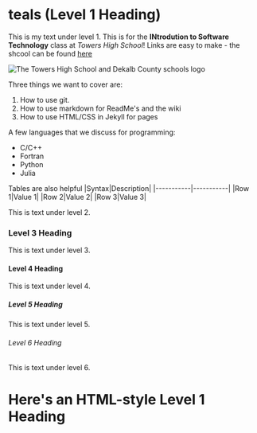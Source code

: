 # teals (Level 1 Heading)

This is my text under level 1. This is for the **INtrodution to Software Technology** class at *Towers High School*! Links are easy to make - the shcool can be found [here](https://www.towershs.dekalb.k12.ga.us/)

![The Towers High School and Dekalb County schools logo](https://www.towershs.dekalb.k12.ga.us/sysimages/logo.png)

Three things we want to cover are:
1. How to use git.
2. How to use markdown for ReadMe's and the wiki
3. How to use HTML/CSS in Jekyll for pages

A few languages that we discuss for programming:
- C/C++
- Fortran
- Python
- Julia

Tables are also helpful
|Syntax|Description|
|-----------|-----------|
|Row 1|Value 1|
|Row 2|Value 2|
|Row 3|Value 3|

This is text under level 2.

### Level 3 Heading

This is text under level 3.

#### Level 4 Heading

This is text under level 4.

##### Level 5 Heading

This is text under level 5.

###### Level 6 Heading

This is text under level 6.

<H1>Here's an HTML-style Level 1 Heading</H1>
